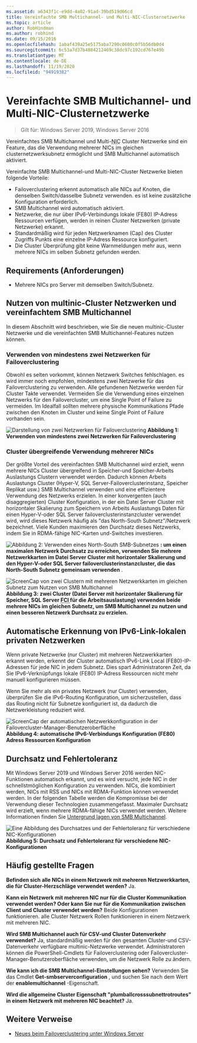 ```yaml
---
ms.assetid: a6343f1c-e9dd-4a02-91ad-39bd519d66cd
title: Vereinfachte SMB Multichannel- und Multi-NIC-Clusternetzwerke
ms.topic: article
author: RobHindman
ms.author: robhind
ms.date: 09/15/2016
ms.openlocfilehash: 1abaf439a25e5175aba7290c0600c0f5b56db0d4
ms.sourcegitcommit: 6c53a7d37b4884212469c38dc97c192cd767e49b
ms.translationtype: MT
ms.contentlocale: de-DE
ms.lasthandoff: 11/19/2020
ms.locfileid: "94919382"
---
```

# <a name="simplified-smb-multichannel-and-multi-nic-cluster-networks"></a>Vereinfachte SMB Multichannel- und Multi-NIC-Clusternetzwerke

> Gilt für: Windows Server 2019, Windows Server 2016

Vereinfachtes SMB Multichannel und Multi-<abbr title="Netzwerkschnittstellenkarte">NIC</abbr> Cluster Netzwerke sind ein Feature, das die Verwendung mehrerer NICs im gleichen clusternetzwerksubnetz ermöglicht und SMB Multichannel automatisch aktiviert.

Vereinfachte SMB Multichannel-und Multi-NIC-Cluster Netzwerke bieten folgende Vorteile:
- Failoverclustering erkennt automatisch alle NICs auf Knoten, die denselben Switch/dasselbe Subnetz verwenden. es ist keine zusätzliche Konfiguration erforderlich.
- SMB Multichannel wird automatisch aktiviert.
- Netzwerke, die nur über IPv6-Verbindungs lokale (FE80) IP-Adress Ressourcen verfügen, werden in reinen Cluster Netzwerken (private Netzwerke) erkannt.
- Standardmäßig wird für jeden Netzwerknamen (Cap) des Cluster Zugriffs Punkts eine einzelne IP-Adress Ressource konfiguriert.
- Die Cluster Überprüfung gibt keine Warnmeldungen mehr aus, wenn mehrere NICs im selben Subnetz gefunden werden.

## <a name="requirements"></a>Requirements (Anforderungen)
-   Mehrere NICs pro Server mit demselben Switch/Subnetz.

## <a name="how-to-take-advantage-of-multi-nic-clusters-networks-and-simplified-smb-multichannel"></a>Nutzen von multinic-Cluster Netzwerken und vereinfachtem SMB Multichannel
In diesem Abschnitt wird beschrieben, wie Sie die neuen multinic-Cluster Netzwerke und die vereinfachten SMB Multichannel-Features nutzen können.

### <a name="use-at-least-two-networks-for-failover-clustering"></a>Verwenden von mindestens zwei Netzwerken für Failoverclustering
Obwohl es selten vorkommt, können Netzwerk Switches fehlschlagen. es wird immer noch empfohlen, mindestens zwei Netzwerke für das Failoverclustering zu verwenden. Alle gefundenen Netzwerke werden für Cluster Takte verwendet. Vermeiden Sie die Verwendung eines einzelnen Netzwerks für den Failovercluster, um eine Single Point of Failure zu vermeiden. Im Idealfall sollten mehrere physische Kommunikations Pfade zwischen den Knoten im Cluster und keine Single Point of Failure vorhanden sein.

![Darstellung von zwei Netzwerken für Failoverclustering ](media/Simplified-SMB-Multichannel-and-Multi-NIC-Cluster-Networks/Clustering_MulitNIC_Fig1.png)
 **Abbildung 1: Verwenden von mindestens zwei Netzwerken für Failoverclustering**

### <a name="use-multiple-nics-across-clusters"></a>Cluster übergreifende Verwendung mehrerer NICs

Der größte Vorteil des vereinfachten SMB Multichannel wird erzielt, wenn mehrere NICs Cluster übergreifend in Speicher-und Speicher-Arbeits Auslastungs Clustern verwendet werden. Dadurch können Arbeits Auslastungs Cluster (Hyper-V, SQL Server-Failoverclusterinstanz, Speicher Replikat usw.) SMB Multichannel verwenden und eine effizientere Verwendung des Netzwerks erzielen. In einer konvergenten (auch disaggregierten) Cluster Konfiguration, in der ein Datei Server Cluster mit horizontaler Skalierung zum Speichern von Arbeits Auslastungs Daten für einen Hyper-V-oder SQL Server failoverclusterinstanzcluster verwendet wird, wird dieses Netzwerk häufig als "das North-South Subnetz"/Netzwerk bezeichnet. Viele Kunden maximieren den Durchsatz dieses Netzwerks, indem Sie in RDMA-fähige NIC-Karten und-Switches investieren.

![Abbildung 2: Verwenden eines North-South SMB-Subnetzes ](media/Simplified-SMB-Multichannel-and-Multi-NIC-Cluster-Networks/Clustering_MulitNIC_Fig2.png)
 **: um einen maximalen Netzwerk Durchsatz zu erreichen, verwenden Sie mehrere Netzwerkkarten im Datei Server Cluster mit horizontaler Skalierung und den Hyper-V-oder SQL Server failoverclusterinstanzcluster, die das North-South Subnetz gemeinsam verwenden** .

![ScreenCap von zwei Clustern mit mehreren Netzwerkkarten im gleichen Subnetz zum Nutzen von SMB Multichannel ](media/Simplified-SMB-Multichannel-and-Multi-NIC-Cluster-Networks/Clustering_MulitNIC_Fig3.png)
 **Abbildung 3: zwei Cluster (Datei Server mit horizontaler Skalierung für Speicher, SQL Server <abbr title=" Failoverclusterinstanz- "> FCI </abbr> für die Arbeitsauslastung) verwenden beide mehrere NICs im gleichen Subnetz, um SMB Multichannel zu nutzen und einen besseren Netzwerk Durchsatz zu erzielen.**

## <a name="automatic-recognition-of-ipv6-link-local-private-networks"></a>Automatische Erkennung von IPv6-Link-lokalen privaten Netzwerken
Wenn private Netzwerke (nur Cluster) mit mehreren Netzwerkkarten erkannt werden, erkennt der Cluster automatisch IPv6-Link Local (FE80)-IP-Adressen für jede NIC in jedem Subnetz. Dies spart Administratoren Zeit, da Sie IPv6-Verknüpfungs lokale (FE80) IP-Adress Ressourcen nicht mehr manuell konfigurieren müssen.

Wenn Sie mehr als ein privates Netzwerk (nur Cluster) verwenden, überprüfen Sie die IPv6-Routing Konfiguration, um sicherzustellen, dass das Routing nicht für Subnetze konfiguriert ist, da dadurch die Netzwerkleistung reduziert wird.

![ScreenCap der automatischen Netzwerkkonfiguration in der Failovercluster-Manager-Benutzeroberfläche ](media/Simplified-SMB-Multichannel-and-Multi-NIC-Cluster-Networks/Clustering_MulitNIC_Fig4.png)
 **Abbildung 4: automatische IPv6-Verbindungs Konfiguration (FE80) Adress Ressourcen Konfiguration**

## <a name="throughput-and-fault-tolerance"></a>Durchsatz und Fehlertoleranz
Mit Windows Server 2019 und Windows Server 2016 werden NIC-Funktionen automatisch erkannt, und es wird versucht, jede NIC in der schnellstmöglichen Konfiguration zu verwenden. NICs, die kombiniert werden, NICs mit RSS und NICs mit RDMA-Funktion können verwendet werden. In der folgenden Tabelle werden die Kompromisse bei der Verwendung dieser Technologien zusammengefasst. Maximaler Durchsatz wird erzielt, wenn mehrere RDMA-fähige NICs verwendet werden. Weitere Informationen finden Sie [Untergrund lagen von SMB Multichannel](/archive/blogs/josebda/the-basics-of-smb-multichannel-a-feature-of-windows-server-2012-and-smb-3-0).

![Eine Abbildung des Durchsatzes und der Fehlertoleranz für verschiedene NIC-Konfigurationen ](media/Simplified-SMB-Multichannel-and-Multi-NIC-Cluster-Networks/Clustering_MulitNIC_Fig5.png)
 **Abbildung 5: Durchsatz und Fehlertoleranz für verschiedene NIC-Konfigurationen**

## <a name="frequently-asked-questions"></a>Häufig gestellte Fragen
**Befinden sich alle NICs in einem Netzwerk mit mehreren Netzwerkkarten, die für Cluster-Herzschläge verwendet werden?**
Ja.

**Kann ein Netzwerk mit mehreren NIC nur für die Cluster Kommunikation verwendet werden? Oder kann Sie nur für die Kommunikation zwischen Client und Cluster verwendet werden?**
Beide Konfigurationen funktionieren. alle Cluster Netzwerk Rollen funktionieren in einem Netzwerk mit mehreren NIC.

**Wird SMB Multichannel auch für CSV-und Cluster Datenverkehr verwendet?**
Ja, standardmäßig werden für den gesamten Cluster-und CSV-Datenverkehr verfügbare multinic-Netzwerke verwendet. Administratoren können die PowerShell-Cmdlets für Failoverclustering oder Failovercluster-Manager-Benutzeroberfläche verwenden, um die Netzwerk Rolle zu ändern.

**Wie kann ich die SMB Multichannel-Einstellungen sehen?**
Verwenden Sie das Cmdlet **Get-smbserverconfiguration** , und suchen Sie nach dem Wert der **enablemultichannel** -Eigenschaft.

**Wird die allgemeine Cluster Eigenschaft "plumballcrosssubnettrotroutes" in einem Netzwerk mit mehreren NIC beachtet?**
Ja.

## <a name="additional-references"></a>Weitere Verweise
- [Neues beim Failoverclustering unter Windows Server](whats-new-in-failover-clustering.md)